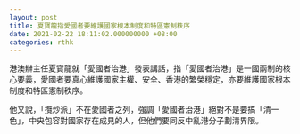 ```yaml
---
layout: post
title: 夏寶龍指愛國者要維護國家根本制度和特區憲制秩序
date: 2021-02-22 18:11:02.000000000 +08:00
categories: rthk
---
```


港澳辦主任夏寶龍就「愛國者治港」發表講話，指「愛國者治港」是一國兩制的核心要義，愛國者要真心維護國家主權、安全、香港的繁榮穩定，亦要維護國家根本制度和特區憲制秩序。

他又說，「攬炒派」不在愛國者之列，強調「愛國者治港」絕對不是要搞「清一色」，中央包容對國家存在成見的人，但他們要同反中亂港分子劃清界限。
